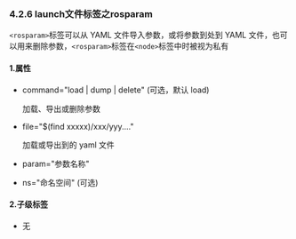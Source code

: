 ### 4.2.6 launch文件标签之rosparam

`<rosparam>`标签可以从 YAML 文件导入参数，或将参数到处到 YAML 文件，也可以用来删除参数，`<rosparam>`标签在`<node>`标签中时被视为私有

#### 1.属性

* command="load \| dump \| delete" \(可选，默认 load\)

  加载、导出或删除参数

* file="$\(find xxxxx\)/xxx/yyy...."

  加载或导出到的 yaml 文件

* param="参数名称"

* ns="命名空间" \(可选\)

#### 2.子级标签

* 无



